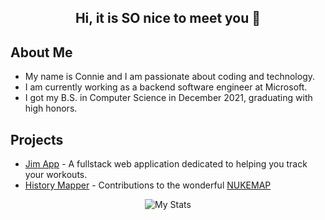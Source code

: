 
## <div align="center"> Hi, it is SO nice to meet you 🐙</div>

## About Me
* My name is Connie and I am passionate about coding and technology.
* I am currently working as a backend software engineer at Microsoft.
* I got my B.S. in Computer Science in December 2021, graduating with high honors.

## Projects
* [Jim App](https://github.com/conniexu444/jim-app) - A fullstack web application dedicated to helping you track your workouts.
* [History Mapper](https://github.com/HistoryMapper) - Contributions to the wonderful [NUKEMAP](https://nuclearsecrecy.com/nukemap/)


<p align="center">
  <img src="https://github-readme-stats.vercel.app/api?username=conniexu444&theme=dark" alt="My Stats"/>
</p>

